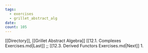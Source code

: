 ```yaml
---
tags:
  - exercises
  - grillet_abstract_alg
date:
count: 105
---
```

[[Directory]], [[Grillet Abstract Algebra]]
[[12.1. Complexes Exercises.md|Last]] ;; [[12.3. Derived Functors Exercises.md|Next]]
1. 